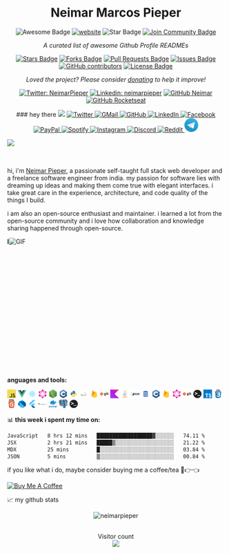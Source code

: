 <h1 align="center">Neimar Marcos Pieper</h1>
<div align="center">
<img src="https://cdn.rawgit.com/sindresorhus/awesome/d7305f38d29fed78fa85652e3a63e154dd8e8829/media/badge.svg" alt="Awesome Badge"/>
<a href="https://arbeitnow.com/?utm_source=awesome-github-profile-readme"><img src="https://img.shields.io/static/v1?label=&labelColor=505050&message=arbeitnow&color=%230076D6&style=flat&logo=google-chrome&logoColor=%230076D6" alt="website"/></a>
<img src="https://img.shields.io/static/v1?label=%F0%9F%8C%9F&message=If%20Useful&style=style=flat&color=BC4E99" alt="Star Badge"/>
<a href="https://discord.gg/XTW52Kt"><img src="https://img.shields.io/discord/733027681184251937.svg?style=flat&label=Join%20Community&color=7289DA" alt="Join Community Badge"/></a>
<br>

<i>A curated list of awesome Github Profile READMEs</i>
  
<a href="https://github.com/neimarpieper/nlw-heat-node/stargazers"><img src="https://img.shields.io/github/stars/neimarpieper/nlw-heat-node" alt="Stars Badge"/></a>
<a href="https://github.com/neimarpieper/nlw-heat-node/network/members"><img src="https://img.shields.io/github/forks/neimarpieper/nlw-heat-node" alt="Forks Badge"/></a>
<a href="https://github.com/neimarpieper/nlw-heat-node/pulls"><img src="https://img.shields.io/github/issues-pr/neimarpieper/nlw-heat-node" alt="Pull Requests Badge"/></a>
<a href="https://github.com/neimarpieper/nlw-heat-node/issues"><img src="https://img.shields.io/github/issues/neimarpieper/nlw-heat-node" alt="Issues Badge"/></a>
<a href="https://github.com/neimarpieper/nlw-heat-node/graphs/contributors"><img alt="GitHub contributors" src="https://img.shields.io/github/contributors/neimarpieper/nlw-heat-node?color=2b9348"></a>
<a href="https://github.com/neimarpieper/nlw-heat-node/blob/master/LICENSE"><img src="https://img.shields.io/github/license/neimarpieper/nlw-heat-node?color=2b9348" alt="License Badge"/></a>

<i>Loved the project? Please consider [donating](https://paypal.me/neimarpieper) to help it improve!</i>


<!--
[![Twitter: NeimarPieper](https://img.shields.io/twitter/follow/ThaiiBraga?style=social)](https://twitter.com/ThaiiBraga)
-->
[![Twitter: NeimarPieper](https://img.shields.io/badge/Tweet--lightgrey?logo=twitter&style=social)](https://twitter.com/NeimarPieper)
[![Linkedin: neimarpieper](https://img.shields.io/badge/-neimarpieper-blue?style=flat-square&logo=Linkedin&logoColor=white&link=https://www.linkedin.com/in/neimarpieper/)](https://www.linkedin.com/in/neimarpieper/)
[![GitHub Neimar](https://img.shields.io/github/followers/neimarpieper?label=neimarpieper&style=social)](https://github.com/neimarpieper)
[![GitHub Rocketseat](https://img.shields.io/github/followers/rocketseat-education?label=rocketseat&style=social)](https://github.com/rocketseat-education)

</div>

<p align="center">
### hey there <img src="https://media.giphy.com/media/hvRJCLFzcasrR4ia7z/giphy.gif" width="25px">

<a href="https://twitter.com/neimarpieper">
  <img alt="Twitter" title="Twitter" height="32" width="32" src="https://raw.githubusercontent.com/peterthehan/peterthehan/master/assets/twitter.svg">
</a>
<a href="mailto:neimarpieper@gmail.com">
  <img alt="GMail" width="42px" src="https://edent.github.io/SuperTinyIcons/images/svg/gmail.svg" />
</a>
<a href="https://github.com/neimarpieper">
  <img alt="GitHub" title="GitHub" height="32" width="32" src="https://raw.githubusercontent.com/peterthehan/peterthehan/master/assets/github.svg">
</a>
<a href="https://linkedin.com/in/neimarpieper">
  <img alt="LinkedIn" title="LinkedIn" height="32" width="32" src="https://raw.githubusercontent.com/peterthehan/peterthehan/master/assets/linkedin.svg">
  </a>
<a href="https://facebook.com/neimarpieper">
  <img alt="Facebook" title="Facebook" height="32" width="32" src="https://raw.githubusercontent.com/peterthehan/peterthehan/master/assets/facebook.svg">
</a>
<a href="https://paypal.me/neimarpieper">
  <img alt="PayPal" title="PayPal" height="32" width="32" src="https://raw.githubusercontent.com/peterthehan/peterthehan/master/assets/paypal.svg">
</a>
<a href="https://open.spotify.com/user/11102026058?si=MwiQZcq3QEWBPWPyPihJYQ">
  <img alt="Spotify" title="Spotify" height="32" width="32" src="https://raw.githubusercontent.com/peterthehan/peterthehan/master/assets/spotify.svg">
</a>
<a href="https://instagram.com/neimarpieper" target="_blank">
  <img alt="Instagram" title="Instagram" height="32" width="32" src="https://www.shopsofos.com/images/icon-ig.png">
</a>
<a href="https://discord.com/users/581752425858203659" target="_blank">
  <img alt="Discord" title="Discord" height="32" width="32" src="https://raw.githubusercontent.com/peterthehan/peterthehan/master/assets/discord.svg">
</a>
<a href="https://reddit.com/u/neimarpieper" target="_blank">
  <img alt="Reddit" title="Reddit" height="32" width="32" src="https://raw.githubusercontent.com/peterthehan/peterthehan/master/assets/reddit.svg">
</a>
<a href="https://t.me/neimarpieper" target="_blank">
  <img alt="Telegram" src="https://raw.githubusercontent.com/github/explore/80688e429a7d4ef2fca1e82350fe8e3517d3494d/topics/telegram/telegram.png" alt="sujal_ops_cyber" height="32" width="32" />
</a>


![](https://visitor-badge.glitch.me/badge?page_id=abhisheknaiidu.abhisheknaiidu)

</p>

<br />


hi, i'm [Neimar Pieper](https://github.com/neimarpieper/), a passionate self-taught full stack web developer and a freelance software engineer from india. my passion for software lies with dreaming up ideas and making them come true with elegant interfaces. i take great care in the experience, architecture, and code quality of the things I build.

i am also an open-source enthusiast and maintainer. i learned a lot from the open-source community and i love how collaboration and knowledge sharing happened through open-source.


  <img align="right" alt="GIF" src="https://github.com/abhisheknaiidu/abhisheknaiidu/blob/master/code.gif?raw=true" width="500" height="320" />
  

**languages and tools:**  

<code><img height="20" src="https://raw.githubusercontent.com/github/explore/80688e429a7d4ef2fca1e82350fe8e3517d3494d/topics/javascript/javascript.png"></code>
<code><img height="20" src="https://raw.githubusercontent.com/github/explore/80688e429a7d4ef2fca1e82350fe8e3517d3494d/topics/vue/vue.png"></code>
<code><img height="20" src="https://raw.githubusercontent.com/github/explore/80688e429a7d4ef2fca1e82350fe8e3517d3494d/topics/react/react.png"></code>
<code><img height="20" src="https://raw.githubusercontent.com/github/explore/5c058a388828bb5fde0bcafd4bc867b5bb3f26f3/topics/graphql/graphql.png"></code>
<code><img height="20" src="https://raw.githubusercontent.com/github/explore/80688e429a7d4ef2fca1e82350fe8e3517d3494d/topics/nodejs/nodejs.png"></code>
<code><img height="20" src="https://raw.githubusercontent.com/github/explore/80688e429a7d4ef2fca1e82350fe8e3517d3494d/topics/cpp/cpp.png"></code>
<code><img height="20" src="https://raw.githubusercontent.com/github/explore/80688e429a7d4ef2fca1e82350fe8e3517d3494d/topics/python/python.png"></code>
<code><img height="20" src="https://raw.githubusercontent.com/github/explore/80688e429a7d4ef2fca1e82350fe8e3517d3494d/topics/mysql/mysql.png"></code>
<code><img height="20" src="https://raw.githubusercontent.com/github/explore/80688e429a7d4ef2fca1e82350fe8e3517d3494d/topics/firebase/firebase.png"></code>
<code><img height="20" src="https://raw.githubusercontent.com/github/explore/80688e429a7d4ef2fca1e82350fe8e3517d3494d/topics/git/git.png"></code>
<code><img height="20" src="https://raw.githubusercontent.com/github/explore/80688e429a7d4ef2fca1e82350fe8e3517d3494d/topics/kotlin/kotlin.png"></code>
<code><img height="20" src="https://raw.githubusercontent.com/github/explore/80688e429a7d4ef2fca1e82350fe8e3517d3494d/topics/java/java.png"></code>
<code><img height="20" src="https://raw.githubusercontent.com/github/explore/80688e429a7d4ef2fca1e82350fe8e3517d3494d/topics/bash/bash.png"></code>
<code><img height="20" src="https://raw.githubusercontent.com/github/explore/80688e429a7d4ef2fca1e82350fe8e3517d3494d/topics/sql/sql.png"></code>
<code><img height="20" src="https://raw.githubusercontent.com/github/explore/80688e429a7d4ef2fca1e82350fe8e3517d3494d/topics/cpp/cpp.png"></code>
<code><img height="20" src="https://raw.githubusercontent.com/github/explore/80688e429a7d4ef2fca1e82350fe8e3517d3494d/topics/firebase/firebase.png"></code>
<code><img height="20" src="https://raw.githubusercontent.com/github/explore/5c058a388828bb5fde0bcafd4bc867b5bb3f26f3/topics/graphql/graphql.png"></code>
<code><img height="20" src="https://raw.githubusercontent.com/github/explore/80688e429a7d4ef2fca1e82350fe8e3517d3494d/topics/git/git.png"></code>
<code><img height="20" src="https://raw.githubusercontent.com/github/explore/80688e429a7d4ef2fca1e82350fe8e3517d3494d/topics/terminal/terminal.png"></code>
<code><img height="20" src="https://raw.githubusercontent.com/github/explore/80688e429a7d4ef2fca1e82350fe8e3517d3494d/topics/typescript/typescript.png"></code>
<code><img height="20" src="https://raw.githubusercontent.com/github/explore/80688e429a7d4ef2fca1e82350fe8e3517d3494d/topics/css/css.png"></code>
<code><img height="20" src="https://raw.githubusercontent.com/github/explore/80688e429a7d4ef2fca1e82350fe8e3517d3494d/topics/html/html.png"></code>
<code><img height="20" src="https://raw.githubusercontent.com/github/explore/80688e429a7d4ef2fca1e82350fe8e3517d3494d/topics/dart/dart.png"></code>
<code><img height="20" src="https://raw.githubusercontent.com/github/explore/80688e429a7d4ef2fca1e82350fe8e3517d3494d/topics/flutter/flutter.png"></code>
<code><img height="20" src="https://raw.githubusercontent.com/github/explore/80688e429a7d4ef2fca1e82350fe8e3517d3494d/topics/mongodb/mongodb.png"></code>
<code><img height="20" src="https://raw.githubusercontent.com/github/explore/80688e429a7d4ef2fca1e82350fe8e3517d3494d/topics/docker/docker.png"></code>
<code><img height="20" src="https://raw.githubusercontent.com/github/explore/80688e429a7d4ef2fca1e82350fe8e3517d3494d/topics/postgresql/postgresql.png"></code>
<code><img height="20" src="https://raw.githubusercontent.com/github/explore/80688e429a7d4ef2fca1e82350fe8e3517d3494d/topics/terminal/terminal.png"></code>


📊 **this week i spent my time on:**
<!--START_SECTION:waka-->
```text
JavaScript   8 hrs 12 mins   ██████████████████▓░░░░░░   74.11 % 
JSX          2 hrs 21 mins   █████▒░░░░░░░░░░░░░░░░░░░   21.22 % 
MDX          25 mins         █░░░░░░░░░░░░░░░░░░░░░░░░   03.84 % 
JSON         5 mins          ▒░░░░░░░░░░░░░░░░░░░░░░░░   00.84 % 
```
<!--END_SECTION:waka-->

if you like what i do, maybe consider buying me a coffee/tea 🥺👉👈

<a href="https://www.buymeacoffee.com/neimarpieper" target="_blank"><img src="https://cdn.buymeacoffee.com/buttons/v2/default-red.png" alt="Buy Me A Coffee" width="150" ></a>



📈 my github stats

<p align="center"> <img src="https://github-readme-stats.vercel.app/api?username=neimarpieper&show_icons=true&theme=gotham" alt="neimarpieper" />

<br />
<br />

<p align="center"> 
  Visitor count<br>
  <img src="https://profile-counter.glitch.me/neimarpieper/count.svg" />
</p>
